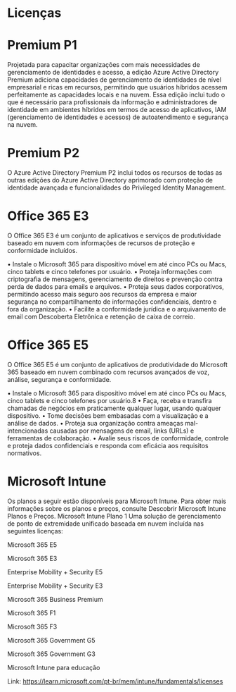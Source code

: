 # Licenças

# Premium P1
Projetada para capacitar organizações com mais necessidades de gerenciamento de identidades e acesso, a edição Azure Active Directory Premium adiciona capacidades de gerenciamento de identidades de nível empresarial e ricas em recursos, permitindo que usuários híbridos acessem perfeitamente as capacidades locais e na nuvem. Essa edição inclui tudo o que é necessário para profissionais da informação e administradores de identidade em ambientes híbridos em termos de acesso de aplicativos, IAM (gerenciamento de identidades e acessos) de autoatendimento e segurança na nuvem.

# Premium P2
O Azure Active Directory Premium P2 inclui todos os recursos de todas as outras edições do Azure Active Directory aprimorado com proteção de identidade avançada e funcionalidades do Privileged Identity Management.


# Office 365 E3
O Office 365 E3 é um conjunto de aplicativos e serviços de produtividade baseado em nuvem com informações de recursos de proteção e conformidade incluídos.

• Instale o Microsoft 365 para dispositivo móvel em até cinco PCs ou Macs, cinco tablets e cinco telefones por usuário.
• Proteja informações com criptografia de mensagens, gerenciamento de direitos e prevenção contra perda de dados para emails e arquivos.
• Proteja seus dados corporativos, permitindo acesso mais seguro aos recursos da empresa e maior segurança no compartilhamento de informações confidenciais, dentro e fora da organização.
• Facilite a conformidade jurídica e o arquivamento de email com Descoberta Eletrônica e retenção de caixa de correio.

# Office 365 E5
O Office 365 E5 é um conjunto de aplicativos de produtividade do Microsoft 365 baseado em nuvem combinado com recursos avançados de voz, análise, segurança e conformidade.

• Instale o Microsoft 365 para dispositivo móvel em até cinco PCs ou Macs, cinco tablets e cinco telefones por usuário.8
• Faça, receba e transfira chamadas de negócios em praticamente qualquer lugar, usando qualquer dispositivo.
• Tome decisões bem embasadas com a visualização e a análise de dados.
• Proteja sua organização contra ameaças mal-intencionadas causadas por mensagens de email, links (URLs) e ferramentas de colaboração.
• Avalie seus riscos de conformidade, controle e proteja dados confidenciais e responda com eficácia aos requisitos normativos.

# Microsoft Intune
Os planos a seguir estão disponíveis para Microsoft Intune. Para obter mais informações sobre os planos e preços, consulte Descobrir Microsoft Intune Planos e Preços.
Microsoft Intune Plano 1
Uma solução de gerenciamento de ponto de extremidade unificado baseada em nuvem incluída nas seguintes licenças:

Microsoft 365 E5 </p>
Microsoft 365 E3  </p>
Enterprise Mobility + Security E5 </p>
Enterprise Mobility + Security E3 </p>
Microsoft 365 Business Premium </p>
Microsoft 365 F1  </p>
Microsoft 365 F3 </p>
Microsoft 365 Government G5 </p>
Microsoft 365 Government G3 </p>
Microsoft Intune para educação </p>

Link: https://learn.microsoft.com/pt-br/mem/intune/fundamentals/licenses
